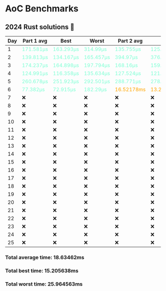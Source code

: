 # AoC Benchmarks
## 2024 Rust solutions 🤠 
| Day | Part 1 avg | Best | Worst | Part 2 avg | Best | Worst |
| --- | --- | --- | --- | --- | --- | --- |
|1|<span style="color: aquamarine">171.581µs</span>|<span style="color: aquamarine">163.293µs</span>|<span style="color: aquamarine">314.99µs</span>|<span style="color: aquamarine">135.755µs</span>|<span style="color: aquamarine">125.438µs</span>|<span style="color: aquamarine">330.007µs</span>|
|2|<span style="color: aquamarine">139.813µs</span>|<span style="color: aquamarine">134.167µs</span>|<span style="color: aquamarine">165.457µs</span>|<span style="color: aquamarine">394.97µs</span>|<span style="color: aquamarine">376.522µs</span>|<span style="color: aquamarine">415.773µs</span>|
|3|<span style="color: aquamarine">174.237µs</span>|<span style="color: aquamarine">164.898µs</span>|<span style="color: aquamarine">197.794µs</span>|<span style="color: aquamarine">168.16µs</span>|<span style="color: aquamarine">159.8µs</span>|<span style="color: aquamarine">178.378µs</span>|
|4|<span style="color: aquamarine">124.991µs</span>|<span style="color: aquamarine">116.358µs</span>|<span style="color: aquamarine">135.634µs</span>|<span style="color: aquamarine">127.524µs</span>|<span style="color: aquamarine">121.177µs</span>|<span style="color: aquamarine">186.2µs</span>|
|5|<span style="color: aquamarine">260.678µs</span>|<span style="color: aquamarine">251.923µs</span>|<span style="color: aquamarine">292.501µs</span>|<span style="color: aquamarine">288.771µs</span>|<span style="color: aquamarine">278.393µs</span>|<span style="color: aquamarine">339.645µs</span>|
|6|<span style="color: aquamarine">77.382µs</span>|<span style="color: aquamarine">72.915µs</span>|<span style="color: aquamarine">182.29µs</span>|<span style="color: orange">16.52178ms</span>|<span style="color: orange">13.206404ms</span>|<span style="color: orange">23.044716ms</span>|
|7|❌|❌|❌|❌|❌|❌|
|8|❌|❌|❌|❌|❌|❌|
|9|❌|❌|❌|❌|❌|❌|
|10|❌|❌|❌|❌|❌|❌|
|11|❌|❌|❌|❌|❌|❌|
|12|❌|❌|❌|❌|❌|❌|
|13|❌|❌|❌|❌|❌|❌|
|14|❌|❌|❌|❌|❌|❌|
|15|❌|❌|❌|❌|❌|❌|
|16|❌|❌|❌|❌|❌|❌|
|17|❌|❌|❌|❌|❌|❌|
|18|❌|❌|❌|❌|❌|❌|
|19|❌|❌|❌|❌|❌|❌|
|20|❌|❌|❌|❌|❌|❌|
|21|❌|❌|❌|❌|❌|❌|
|22|❌|❌|❌|❌|❌|❌|
|23|❌|❌|❌|❌|❌|❌|
|24|❌|❌|❌|❌|❌|❌|
|25|❌|❌|❌|❌|❌|❌|
### Total average time: 18.63462ms
### Total best time: 15.205638ms
### Total worst time: 25.964563ms

